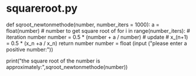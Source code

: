 # squareroot.py
def sqroot_newtonmethode(number, number_iters = 1000):
    a = float(number) # number to get square root of
    for i in range(number_iters): # iteration number
        number = 0.5 * (number + a / number) # update
	  # x_(n+1) = 0.5 * (x_n +a / x_n)
    return number
number = float (input ("please enter a positive number:"))

print("the square root of the number is approximately:",sqroot_newtonmethode(number))
